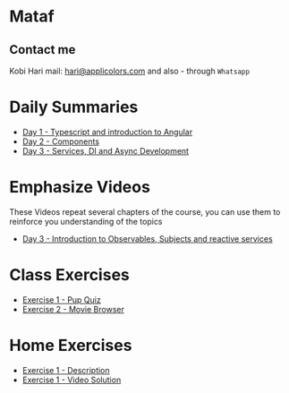 # Mataf
## Contact me
Kobi Hari
mail: hari@applicolors.com
and also - through `Whatsapp`

# Daily Summaries
* [Day 1 - Typescript and introduction to Angular](https://github.com/kobi2294/Mataf/wiki/Day-1---Typescript-and-introduction-to-Angular)
* [Day 2 - Components](https://github.com/kobi2294/Mataf/wiki/Day-2---Components)
* [Day 3 - Services, DI and Async Development](https://github.com/kobi2294/Mataf/wiki/Day-3---Services)

# Emphasize Videos
These Videos repeat several chapters of the course, you can use them to reinforce you understanding of the topics
* [Day 3 - Introduction to Observables, Subjects and reactive services](https://www.dropbox.com/s/05vsshf61oh5p1y/Reactive%20X.mp4?dl=0)

# Class Exercises
* [Exercise 1 - Pup Quiz](https://github.com/kobi2294/Mataf/wiki/Exercise-1---Pop-Quiz)
* [Exercise 2 - Movie Browser](https://github.com/kobi2294/Mataf/wiki/Exercise-2---Movies-Browser)

# Home Exercises
* [Exercise 1 - Description](https://www.dropbox.com/s/rkhx8ge3lj5um6t/Description.pptx?dl=0)
* [Exercise 1 - Video Solution](https://www.dropbox.com/s/8ybqibl7geul9bm/Solution.mp4?dl=0)
